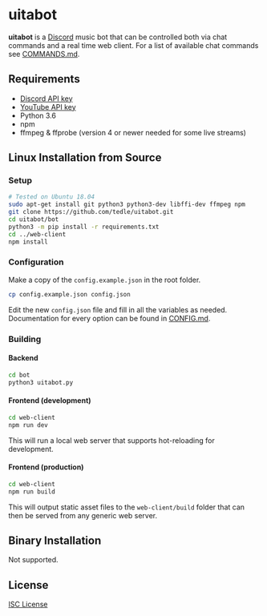 # uitabot
**uitabot** is a [Discord](https://discordapp.com/) music bot that can be controlled both via chat commands and a real time web client. For a list of available chat commands see [COMMANDS.md](COMMANDS.md).

## Requirements
* [Discord API key](https://discordapp.com/developers)
* [YouTube API key](https://developers.google.com/youtube/v3/)
* Python 3.6
* npm
* ffmpeg & ffprobe (version 4 or newer needed for some live streams)

## Linux Installation from Source
### Setup
```sh
# Tested on Ubuntu 18.04
sudo apt-get install git python3 python3-dev libffi-dev ffmpeg npm
git clone https://github.com/tedle/uitabot.git
cd uitabot/bot
python3 -m pip install -r requirements.txt
cd ../web-client
npm install
```

### Configuration
Make a copy of the `config.example.json` in the root folder.
```sh
cp config.example.json config.json
```
Edit the new `config.json` file and fill in all the variables as needed. Documentation for every option can be found in [CONFIG.md](CONFIG.md).

### Building
#### Backend
```sh
cd bot
python3 uitabot.py
```
#### Frontend (development)
```sh
cd web-client
npm run dev
```
This will run a local web server that supports hot-reloading for development.
#### Frontend (production)
```sh
cd web-client
npm run build
```
This will output static asset files to the `web-client/build` folder that can then be served from any generic web server.

## Binary Installation
Not supported.

## License
[ISC License](LICENSE)
